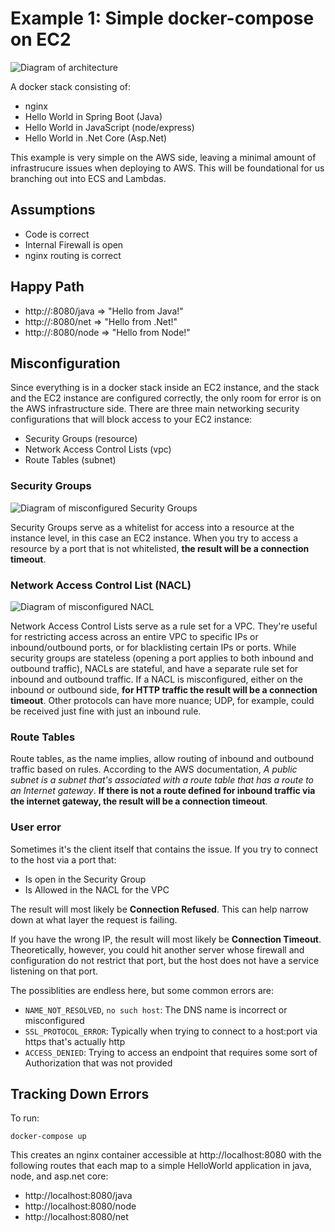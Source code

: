# Example 1: Simple docker-compose on EC2

![Diagram of architecture](https://lucid.app/publicSegments/view/fdbf0a3a-6bf3-4e2a-bd59-2c9d8e9f139e/image.png)

A docker stack consisting of:
- nginx
- Hello World in Spring Boot (Java)
- Hello World in JavaScript (node/express)
- Hello World in .Net Core (Asp.Net)

This example is very simple on the AWS side, leaving a minimal amount of infrastrucure issues when deploying to AWS. This will be foundational for us branching out into ECS and Lambdas.

## Assumptions
- Code is correct
- Internal Firewall is open
- nginx routing is correct

## Happy Path
- http://<ip>:8080/java => "Hello from Java!"
- http://<ip>:8080/net => "Hello from .Net!"
- http://<ip>:8080/node => "Hello from Node!"

## Misconfiguration

Since everything is in a docker stack inside an EC2 instance, and the stack and the EC2 instance are configured correctly, the only room for error is on the AWS infrastructure side. There are three main networking security configurations that will block access to your EC2 instance:
- Security Groups (resource)
- Network Access Control Lists (vpc)
- Route Tables (subnet)

### Security Groups

![Diagram of misconfigured Security Groups](https://lucid.app/publicSegments/view/b90a7603-4377-4984-b378-ae65de26fa1f/image.png)

Security Groups serve as a whitelist for access into a resource at the instance level, in this case an EC2 instance. When you try to access a resource by a port that is not whitelisted, **the result will be a connection timeout**.

### Network Access Control List (NACL)

![Diagram of misconfigured NACL](https://lucid.app/publicSegments/view/dbe61594-a5d7-4e5a-ab63-eae2950560c7/image.png)

Network Access Control Lists serve as a rule set for a VPC. They're useful for restricting access across an entire VPC to specific IPs or inbound/outbound ports, or for blacklisting certain IPs or ports. While security groups are stateless (opening a port applies to both inbound and outbound traffic), NACLs are stateful, and have a separate rule set for inbound and outbound traffic. If a NACL is misconfigured, either on the inbound or outbound side, **for HTTP traffic the result will be a connection timeout**. Other protocols can have more nuance; UDP, for example, could be received just fine with just an inbound rule.

### Route Tables

Route tables, as the name implies, allow routing of inbound and outbound traffic based on rules. According to the AWS documentation, *A public subnet is a subnet that's associated with a route table that has a route to an Internet gateway*. **If there is not a route defined for inbound traffic via the internet gateway, the result will be a connection timeout**.

### User error

Sometimes it's the client itself that contains the issue. If you try to connect to the host via a port that:
- Is open in the Security Group
- Is Allowed in the NACL for the VPC

The result will most likely be **Connection Refused**. This can help narrow down at what layer the request is failing.

If you have the wrong IP, the result will most likely be **Connection Timeout**. Theoretically, however, you could hit another server whose firewall and configuration do not restrict that port, but the host does not have a service listening on that port.

The possiblities are endless here, but some common errors are:
- `NAME_NOT_RESOLVED`, `no such host`: The DNS name is incorrect or misconfigured
- `SSL_PROTOCOL_ERROR`: Typically when trying to connect to a host:port via https that's actually http
- `ACCESS_DENIED`: Trying to access an endpoint that requires some sort of Authorization that was not provided

## Tracking Down Errors



To run:

```
docker-compose up
```

This creates an nginx container accessible at http://localhost:8080 with the following routes that each map to a simple HelloWorld application in java, node, and asp.net core:
- http://localhost:8080/java
- http://localhost:8080/node
- http://localhost:8080/net
